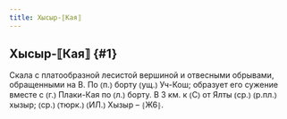```yaml
---
title: Хысыр-⟦Кая⟧
---
```

## Хысыр-⟦Кая⟧ {#1}

Скала с платообразной лесистой вершиной и отвесными обрывами, обращенными на В. По ⦅п.⦆ борту ⦅ущ.⦆ Уч-Кош; образует его сужение вместе с ⦅г.⦆ Плаки-Кая по ⦅л.⦆ борту. В 3 км. к ⦅С⦆ от Ялты ⦅ср.⦆ ⦅р.пл.⦆ хызыр; ⦅ср.⦆ ⦅тюрк.⦆ ⦅ИЛ.⦆ Хызыр – ⦃Ж6⦄.
